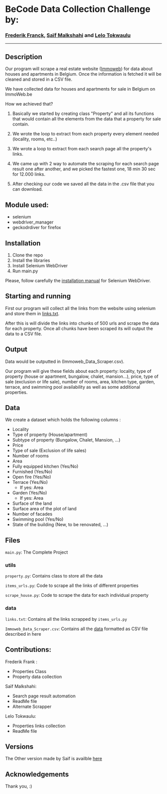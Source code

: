 
# BeCode Data Collection Challenge by:

### [Frederik Franck](https://github.com/FrederickFranck), [Saïf Malkshahi](https://github.com/saifalbaghdadi) and [Lelo Tokwaulu](https://github.com/lelotok)
--------------------------------------------------------------------------------------

## Description
Our program will scrape a real estate website ([Immoweb](https://www.immoweb.be/en)) for data about houses and apartments in Belgium.
Once the information is fetched it will be cleaned and stored in a CSV file.


We have collected data for houses and apartments for sale in Belgium on ImmoWeb.be

How we achieved that?

1. Basically we started by creating class "Property" and all its functions that would 
contain all the elements from the data that a property for sale contain.

2. We wrote the loop to extract from each property every element needed
(locality, rooms, etc..)

3. We wrote a loop to extract from each search page all the property's links.

4. We came up with 2 way to automate the scraping for each search page result one
after another, and we picked the fastest one, 18 min 30 sec for 12.000 links.

5. After checking our code we saved all the data in the .csv file that you can download.

Module used:
------------
- selenium
- webdriver_manager
- geckodrdiver for firefox

## Installation
1. Clone the repo
2. Install the libraries
3. Install Selenium WebDriver 
4. Run main.py

Please, follow carefully the [installation manual](https://www.selenium.dev/documentation/en/webdriver/driver_requirements/) for Selenium WebDriver.

## Starting and running
First our program will collect all the links from the website using selenium and store them in [links.txt](https://github.com/FrederickFranck/challenge-collecting-data/blob/main/links.txt).

After this is will divide the links into chunks of 500 urls and scrape the data for each property. Once all chunks have been scraped its will output the data to a CSV file.

## Output
Data would be outputted in (Immoweb_Data_Scraper.csv).

Our program will give these fields about each property: locality, type of property (house or apartment, bungalow, chalet, mansion...), price, type of sale (exclusion or life sale), number of rooms, area, kitchen type, garden, terrace, and swimming pool availability as well as some additional properties.

## Data

We create a dataset which holds the following columns :

- Locality
- Type of property (House/apartment)
- Subtype of property (Bungalow, Chalet, Mansion, ...)
- Price
- Type of sale (Exclusion of life sales)
- Number of rooms
- Area
- Fully equipped kitchen (Yes/No)
- Furnished (Yes/No)
- Open fire (Yes/No)
- Terrace (Yes/No)
  - If yes: Area
- Garden (Yes/No)
  - If yes: Area
- Surface of the land
- Surface area of the plot of land
- Number of facades
- Swimming pool (Yes/No)
- State of the building (New, to be renovated, ...)

## Files

```main.py```: The Complete Project

### utils

```property.py```: Contains class to store all the data 

```items_urls.py```: Code to scrape all the links of different properties

```scrape_house.py```: Code to scrape the data for each individual property


### data

```links.txt```: Contains all the links scrapped by ```items_urls.py```

```Immoweb_Data_Scraper.csv```: Contains all the [data](#data) formatted as CSV file described in here




Contributions:
--------------

Frederik Frank : 
- Properties Class
- Property data collection

Saïf Malkshahi:
- Search page result automation 
- ReadMe file
- Alternate Scrapper

Lelo Tokwaulu:
- Properties links collection 
- ReadMe file

## Versions 
The Other version made by Saif is availble [here](https://github.com/FrederickFranck/challenge-collecting-data/tree/SAIF#description)


## Acknowledgements
Thank you,  :)

